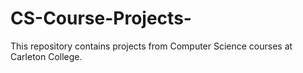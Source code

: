 # CS-Course-Projects-
This repository contains projects from Computer Science courses at Carleton College.
